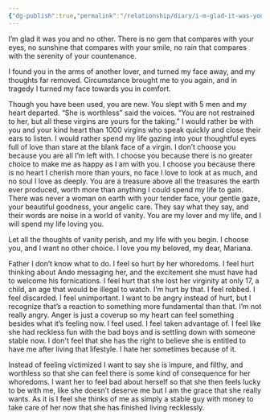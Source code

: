```yaml
---
{"dg-publish":true,"permalink":"/relationship/diary/i-m-glad-it-was-you/","created":"Oct 6, 2022, 9:01 PM","updated":""}
---
```



I’m glad it was you and no other. There is no gem that compares with your eyes, no sunshine that compares with your smile, no rain that compares with the serenity of your countenance.

I found you in the arms of another lover, and turned my face away, and my thoughts far removed. Circumstance brought me to you again, and in tragedy I turned my face towards you in comfort.

Though you have been used, you are new. You slept with 5 men and my heart departed. “She is worthless” said the voices. “You are not restrained to her, but all these virgins are yours for the taking.” I would rather be with you and your kind heart than 1000 virgins who speak quickly and close their ears to listen. I would rather spend my life gazing into your thoughtful eyes full of love than stare at the blank face of a virgin. I don’t choose you because you are all I’m left with. I choose you because there is no greater choice to make me as happy as I am with you. I choose you because there is no heart I cherish more than yours, no face I love to look at as much, and no soul I love as deeply. You are a treasure above all the treasures the earth ever produced, worth more than anything I could spend my life to gain. There was never a woman on earth with your tender face, your gentle gaze, your beautiful goodness, your angelic care. They say what they say, and their words are noise in a world of vanity. You are my lover and my life, and I will spend my life loving you.

Let all the thoughts of vanity perish, and my life with you begin. I choose you, and I want no other choice. I love you my beloved, my dear, Mariana.

Father I don’t know what to do. I feel so hurt by her whoredoms. I feel hurt thinking about Ando messaging her, and the excitement she must have had to welcome his fornications. I feel hurt that she lost her virginity at only 17, a child, an age that would be illegal to watch. I’m hurt by that. I feel robbed. I feel discarded. I feel unimportant. I want to be angry instead of hurt, but I recognize that’s a reaction to something more fundamental than that. I’m not really angry. Anger is just a coverup so my heart can feel something besides what it’s feeling now. I feel used. I feel taken advantage of. I feel like she had reckless fun with the bad boys and is settling down with someone stable now. I don't feel that she has the right to believe she is entitled to have me after living that lifestyle. I hate her sometimes because of it.

Instead of feeling victimized I want to say she is impure, and filthy, and worthless so that she can feel there is some kind of consequence for her whoredoms. I want her to feel bad about herself so that she then feels lucky to be with me, like she doesn’t deserve me but I am the grace that she really wants. As it is I feel she thinks of me as simply a stable guy with money to take care of her now that she has finished living recklessly. 